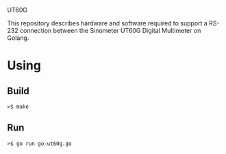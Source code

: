UT60G

This repository describes hardware and software required to support a RS-232 connection between the Sinometer UT60G Digital Multimeter on Golang.

# Using

## Build

```shell
>$ make
```

## Run
```shell
>$ go run go-ut60g.go
```